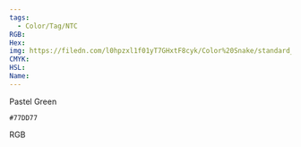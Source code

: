 ```yaml
---
tags:
  - Color/Tag/NTC
RGB:
Hex:
img: https://filedn.com/l0hpzxl1f01yT7GHxtF8cyk/Color%20Snake/standard_csv_to_svg/%23/77DD77.svg
CMYK:
HSL:
Name:
---
```

Pastel Green
```palette
#77DD77
```
RGB
